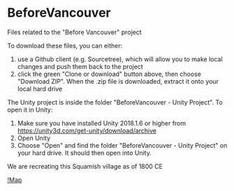 # BeforeVancouver
Files related to the "Before Vancouver" project

To download these files, you can either:
1. use a Github client (e.g. Sourcetree), which will allow you to make local changes and push them back to the project
2. click the green "Clone or download" button above, then choose "Download ZIP".  When the .zip file is downloaded, extract it onto your local hard drive

The Unity project is inside the folder "BeforeVancouver - Unity Project".  To open it in Unity:
1. Make sure you have installed Unity 2018.1.6 or higher from https://unity3d.com/get-unity/download/archive
2. Open Unity
3. Choose "Open" and find the folder "BeforeVancouver - Unity Project" on your hard drive.  It should then open into Unity.

We are recreating this Squamish village as of 1800 CE

[!Map](https://github.com/TimeWalkOrg/BeforeVancouver/blob/master/Sun'ahk%20Map.jpg)
